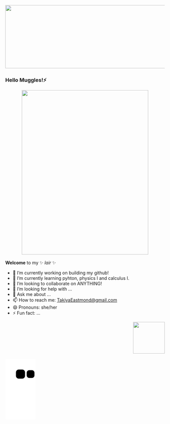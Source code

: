 <p align="center"><img src="https://user-images.githubusercontent.com/106918090/196024685-d977ecd9-1c62-4c8e-8499-9bb8b4678a08.jpg" width=1000px; height=200px; />
</p>


### Hello Muggles!⚡
<p align="center"><img src="https://user-images.githubusercontent.com/106918090/196024092-7f9d4496-ed3e-4202-aeff-062a274bcb78.jpg" width=400px; height=520px; />
</p>


**Welcome** to my ✨ _lair_ ✨

- 🔭 I’m currently working on building my github!
- 🌱 I’m currently learning pyhton, physics I and calculus I.
- 👯 I’m looking to collaborate on ANYTHING!
- 🤔 I’m looking for help with ...
- 💬 Ask me about ...
- 📫 How to reach me: TakiyaEastmond@gmail.com
- 😄 Pronouns: she/her
- ⚡ Fun fact: ...


<p align="right"><img src="https://user-images.githubusercontent.com/106918090/196025498-ba0c8e1e-4dc4-4127-b3c5-01547d2b2b74.gif" width=100px; height=100px; />
</p>

![snake gif](https://raw.githubusercontent.com/avinash-218/avinash-218/output/github-contribution-grid-snake.svg)
